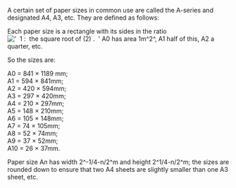 A certain set of paper sizes in common use are called the A-series and
designated A4, A3, etc. They are defined as follows:

Each paper size is a rectangle with its sides in the ratio
!['  1 :  the square root of (2) .  '](../dictionary/equation_images/4107.1..png)
A0 has area 1m^2^, A1 half of this, A2 a quarter, etc.

So the sizes are:

A0 = 841 × 1189 mm;\
 A1 = 594 × 841mm;\
 A2 = 420 × 594mm;\
 A3 = 297 × 420mm;\
 A4 = 210 × 297mm;\
 A5 = 148 × 210mm;\
 A6 = 105 × 148mm;\
 A7 = 74 × 105mm;\
 A8 = 52 × 74mm;\
 A9 = 37 × 52mm;\
 A10 = 26 × 37mm.

Paper size A*n* has width 2^-1/4-n/2^m and height 2^1/4-n/2^m; the sizes
are rounded down to ensure that two A4 sheets are slightly smaller than
one A3 sheet, etc.
